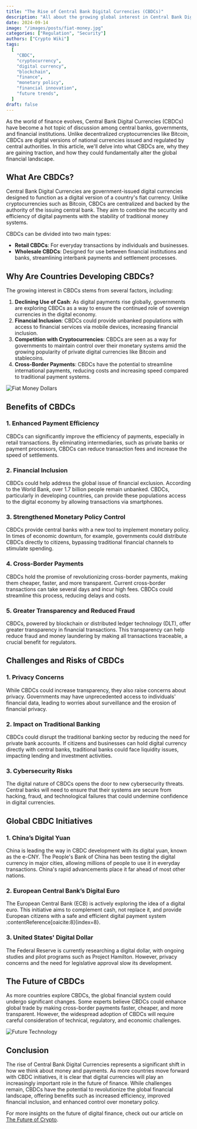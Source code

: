 ```yaml
---
title: "The Rise of Central Bank Digital Currencies (CBDCs)"
description: "All about the growing global interest in Central Bank Digital Currencies (CBDCs), their potential to reshape monetary systems, and the challenges they pose for the future of finance."
date: 2024-09-14
image: "/images/posts/fiat-money.jpg"
categories: ["Regulation", "Security"]
authors: ["Crypto Wiki"]
tags:
  [
    "CBDC",
    "cryptocurrency",
    "digital currency",
    "blockchain",
    "finance",
    "monetary policy",
    "financial innovation",
    "future trends",
  ]
draft: false
---
```


As the world of finance evolves, Central Bank Digital Currencies (CBDCs) have become a hot topic of discussion among central banks, governments, and financial institutions. Unlike decentralized cryptocurrencies like Bitcoin, CBDCs are digital versions of national currencies issued and regulated by central authorities. In this article, we'll delve into what CBDCs are, why they are gaining traction, and how they could fundamentally alter the global financial landscape.

## What Are CBDCs?

Central Bank Digital Currencies are government-issued digital currencies designed to function as a digital version of a country's fiat currency. Unlike cryptocurrencies such as Bitcoin, CBDCs are centralized and backed by the authority of the issuing central bank. They aim to combine the security and efficiency of digital payments with the stability of traditional money systems.

CBDCs can be divided into two main types:

- **Retail CBDCs**: For everyday transactions by individuals and businesses.
- **Wholesale CBDCs**: Designed for use between financial institutions and banks, streamlining interbank payments and settlement processes.

## Why Are Countries Developing CBDCs?

The growing interest in CBDCs stems from several factors, including:

1. **Declining Use of Cash**: As digital payments rise globally, governments are exploring CBDCs as a way to ensure the continued role of sovereign currencies in the digital economy.
2. **Financial Inclusion**: CBDCs could provide unbanked populations with access to financial services via mobile devices, increasing financial inclusion.
3. **Competition with Cryptocurrencies**: CBDCs are seen as a way for governments to maintain control over their monetary systems amid the growing popularity of private digital currencies like Bitcoin and stablecoins.
4. **Cross-Border Payments**: CBDCs have the potential to streamline international payments, reducing costs and increasing speed compared to traditional payment systems.

![Fiat Money Dollars](/images/posts/female-with-fiat-money.jpg)

## Benefits of CBDCs

### 1. **Enhanced Payment Efficiency**

CBDCs can significantly improve the efficiency of payments, especially in retail transactions. By eliminating intermediaries, such as private banks or payment processors, CBDCs can reduce transaction fees and increase the speed of settlements.

### 2. **Financial Inclusion**

CBDCs could help address the global issue of financial exclusion. According to the World Bank, over 1.7 billion people remain unbanked. CBDCs, particularly in developing countries, can provide these populations access to the digital economy by allowing transactions via smartphones.

### 3. **Strengthened Monetary Policy Control**

CBDCs provide central banks with a new tool to implement monetary policy. In times of economic downturn, for example, governments could distribute CBDCs directly to citizens, bypassing traditional financial channels to stimulate spending.

### 4. **Cross-Border Payments**

CBDCs hold the promise of revolutionizing cross-border payments, making them cheaper, faster, and more transparent. Current cross-border transactions can take several days and incur high fees. CBDCs could streamline this process, reducing delays and costs.

### 5. **Greater Transparency and Reduced Fraud**

CBDCs, powered by blockchain or distributed ledger technology (DLT), offer greater transparency in financial transactions. This transparency can help reduce fraud and money laundering by making all transactions traceable, a crucial benefit for regulators.

## Challenges and Risks of CBDCs

### 1. **Privacy Concerns**

While CBDCs could increase transparency, they also raise concerns about privacy. Governments may have unprecedented access to individuals' financial data, leading to worries about surveillance and the erosion of financial privacy.

### 2. **Impact on Traditional Banking**

CBDCs could disrupt the traditional banking sector by reducing the need for private bank accounts. If citizens and businesses can hold digital currency directly with central banks, traditional banks could face liquidity issues, impacting lending and investment activities.

### 3. **Cybersecurity Risks**

The digital nature of CBDCs opens the door to new cybersecurity threats. Central banks will need to ensure that their systems are secure from hacking, fraud, and technological failures that could undermine confidence in digital currencies.

## Global CBDC Initiatives

### 1. **China’s Digital Yuan**

China is leading the way in CBDC development with its digital yuan, known as the e-CNY. The People's Bank of China has been testing the digital currency in major cities, allowing millions of people to use it in everyday transactions. China's rapid advancements place it far ahead of most other nations.

### 2. **European Central Bank’s Digital Euro**

The European Central Bank (ECB) is actively exploring the idea of a digital euro. This initiative aims to complement cash, not replace it, and provide European citizens with a safe and efficient digital payment system&#8203;:contentReference[oaicite:8]{index=8}.

### 3. **United States' Digital Dollar**

The Federal Reserve is currently researching a digital dollar, with ongoing studies and pilot programs such as Project Hamilton. However, privacy concerns and the need for legislative approval slow its development.

## The Future of CBDCs

As more countries explore CBDCs, the global financial system could undergo significant changes. Some experts believe CBDCs could enhance global trade by making cross-border payments faster, cheaper, and more transparent. However, the widespread adoption of CBDCs will require careful consideration of technical, regulatory, and economic challenges.

![Future Technology](/images/posts/crypto-future.jpg)

## Conclusion

The rise of Central Bank Digital Currencies represents a significant shift in how we think about money and payments. As more countries move forward with CBDC initiatives, it is clear that digital currencies will play an increasingly important role in the future of finance. While challenges remain, CBDCs have the potential to revolutionize the global financial landscape, offering benefits such as increased efficiency, improved financial inclusion, and enhanced control over monetary policy.

For more insights on the future of digital finance, check out our article on [The Future of Crypto](/the-future-of-crypto).
